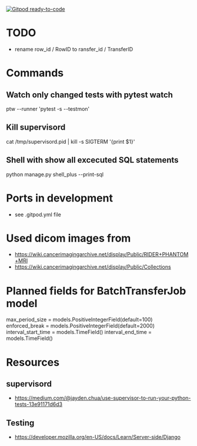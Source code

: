 [![Gitpod ready-to-code](https://img.shields.io/badge/Gitpod-ready--to--code-blue?logo=gitpod)](https://gitpod.io/#https://github.com/medihack/adit)


# TODO
- rename row_id / RowID to ransfer_id / TransferID

# Commands

## Watch only changed tests with pytest watch
ptw --runner 'pytest -s --testmon'

## Kill supervisord
cat /tmp/supervisord.pid | kill -s SIGTERM '{print $1}'

## Shell with show all excecuted SQL statements
python manage.py shell_plus --print-sql

# Ports in development
- see .gitpod.yml file

#  Used dicom images from
- https://wiki.cancerimagingarchive.net/display/Public/RIDER+PHANTOM+MRI
- https://wiki.cancerimagingarchive.net/display/Public/Collections


# Planned fields for BatchTransferJob model
max_period_size = models.PositiveIntegerField(default=100)
    enforced_break = models.PositiveIntegerField(default=2000)
    interval_start_time = models.TimeField()
    interval_end_time = models.TimeField()

# Resources

## supervisord
- https://medium.com/@jayden.chua/use-supervisor-to-run-your-python-tests-13e91171d6d3

## Testing
- https://developer.mozilla.org/en-US/docs/Learn/Server-side/Django
